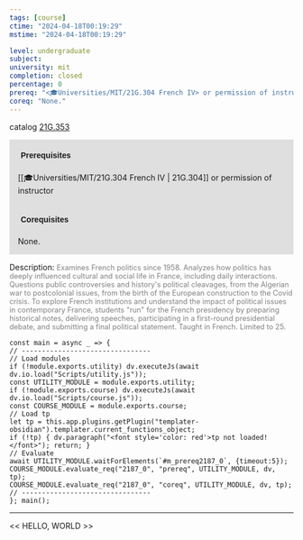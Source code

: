 ```yaml
---
tags: [course]
ctime: "2024-04-18T00:19:29"
mstime: "2024-04-18T00:19:29"

level: undergraduate
subject: 
university: mit
completion: closed
percentage: 0
prereq: "<🎓Universities/MIT/21G.304 French IV> or permission of instructor"
coreq: "None."
---
```


catalog [21G.353](http://student.mit.edu/catalog/m21Gd.html#21G.353)

<span style="display: block; padding: 15px; background-color: rgb(100, 100, 100, 0.2);"><font id="m_prereq2187_0" style="display: block; font-family: Arial, sans-serif; font-weight: bold; padding: 5px">Prerequisites</font><br><span id="prereq2187_0">[[🎓Universities/MIT/21G.304 French IV | 21G.304]] or permission of instructor</span></span>
<span style="display: block; padding: 15px; background-color: rgb(100, 100, 100, 0.2);"><font id="m_coreq2187_0" style="display: block; font-family: Arial, sans-serif; font-weight: bold; padding: 5px">Corequisites</font><br><span id="coreq2187_0">None.</span></span>

<font style="">Description:</font>
<font style="color: grey; font-size: 0.8rem;">Examines French politics since 1958. Analyzes how politics has deeply influenced cultural and social life in France, including daily interactions. Questions public controversies and history's political cleavages, from the Algerian war to postcolonial issues, from the birth of the European construction to the Covid crisis. To explore French institutions and understand the impact of political issues in contemporary France, students "run" for the French presidency by preparing historical notes, delivering speeches, participating in a first-round presidential debate, and submitting a final political statement. Taught in French. Limited to 25.</font>

```dataviewjs
const main = async _ => {
// --------------------------------
// Load modules
if (!module.exports.utility) dv.executeJs(await dv.io.load("Scripts/utility.js"));
const UTILITY_MODULE = module.exports.utility;
if (!module.exports.course) dv.executeJs(await dv.io.load("Scripts/course.js"));
const COURSE_MODULE = module.exports.course;
// Load tp
let tp = this.app.plugins.getPlugin("templater-obsidian").templater.current_functions_object;
if (!tp) { dv.paragraph("<font style='color: red'>tp not loaded!</font>"); return; }
// Evaluate
await UTILITY_MODULE.waitForElements(`#m_prereq2187_0`, {timeout:5});
COURSE_MODULE.evaluate_req("2187_0", "prereq", UTILITY_MODULE, dv, tp);
COURSE_MODULE.evaluate_req("2187_0", "coreq", UTILITY_MODULE, dv, tp);
// --------------------------------
}; main();
```

---

<< HELLO, WORLD >>
